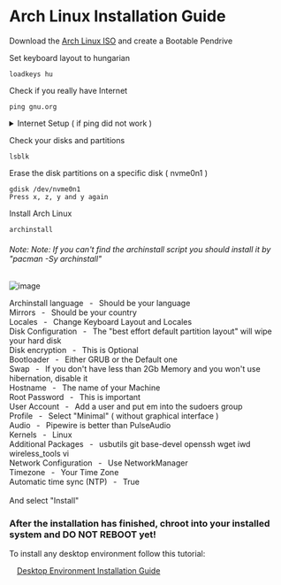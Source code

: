 # Arch Linux Installation Guide

Download the [Arch Linux ISO](https://archlinux.org/download/) and create a Bootable Pendrive 


Set keyboard layout to hungarian

	loadkeys hu

Check if you really have Internet

	ping gnu.org
     
<details>
  <summary>Internet Setup ( if ping did not work )</summary>

Warning! You won't be able to use iwctl after reboot if you are root.
Either add the root user to the "wheel" group
or simply login as a normal user!

- List your network INTERFACE names

		iwconfig
	
- Turn on your network adapter
	
  		ip link set <INTERFACE> up
		
- Scan & List all nearby network SSID
	
  		iwctl station <INTERFACE> scan
		iwctl station <INTERFACE> get-networks
	
- Connect to a specific SSID
	
 		iwctl station <INTERFACE> connect <SSID>

  
</details>

Check your disks and partitions

	lsblk
    
Erase the disk partitions on a specific disk ( nvme0n1 )
	
	gdisk /dev/nvme0n1
	Press x, z, y and y again

Install Arch Linux

	archinstall
 
###### *Note: Note: If you can't find the archinstall script you should install it by "pacman -Sy archinstall"*

![image](https://github.com/sonus89/linux_scripts/assets/10185202/d0f78186-be6f-48a2-a60c-072cd518d2d4)

Archinstall language &ensp;-&ensp; Should be your language &nbsp;  
Mirrors &ensp;-&ensp; Should be your country &nbsp;  
Locales &ensp;-&ensp; Change Keyboard Layout and Locales &nbsp;  
Disk Configuration &ensp;-&ensp; The "best effort default partition layout" will wipe your hard disk &nbsp;  
Disk encryption &ensp;-&ensp; This is Optional &nbsp;  
Bootloader &ensp;-&ensp; Either GRUB or the Default one &nbsp;  
Swap &ensp;-&ensp; If you don't have less than 2Gb Memory and you won't use hibernation, disable it &nbsp;  
Hostname &ensp;-&ensp; The name of your Machine &nbsp;  
Root Password &ensp;-&ensp; This is important &nbsp;  
User Account &ensp;-&ensp; Add a user and put em into the sudoers group &nbsp;  
Profile &ensp;-&ensp; Select "Minimal" ( without graphical interface ) &nbsp;  
Audio &ensp;-&ensp; Pipewire is better than PulseAudio &nbsp;  
Kernels &ensp;-&ensp; Linux &nbsp;  
Additional Packages &ensp;-&ensp; usbutils git base-devel openssh wget iwd wireless_tools vi &nbsp;   
Network Configuration &ensp;-&ensp; Use NetworkManager &nbsp;  
Timezone &ensp;-&ensp; Your Time Zone &nbsp;  
Automatic time sync (NTP) &ensp;-&ensp; True &nbsp;   
&nbsp;  
And select "Install"

### After the installation has finished, chroot into your installed system and DO NOT REBOOT yet!
    
To install any desktop environment follow this tutorial:

&emsp;[Desktop Environment Installation Guide](https://github.com/sonus89/linux_scripts/blob/master/arch/_install/_base_system/1_desktop_environment.md)
